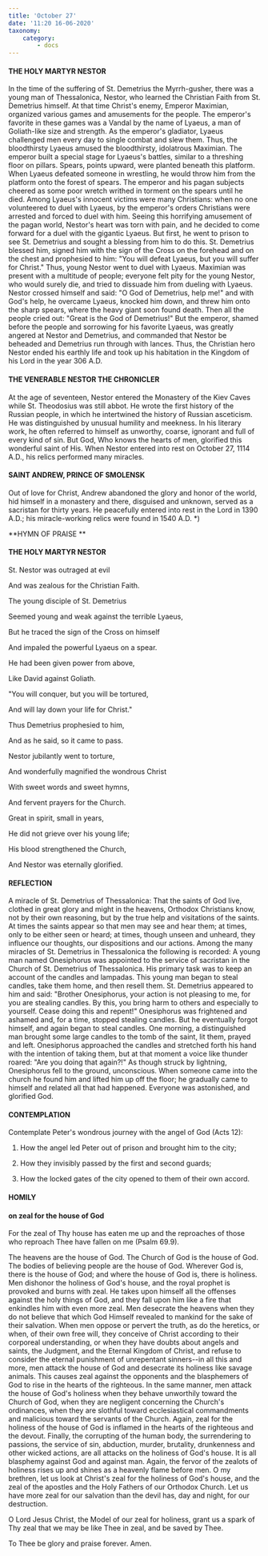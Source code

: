```yaml
---
title: 'October 27'
date: '11:20 16-06-2020'
taxonomy:
    category:
        - docs
---
```


#### THE HOLY MARTYR NESTOR
 

In the time of the suffering of St. Demetrius the Myrrh-gusher, there was a young man of Thessalonica, Nestor, who learned the Christian Faith from St. Demetrius himself. At that time Christ's enemy, Emperor Maximian, organized various games and amusements for the people. The emperor's favorite in these games was a Vandal by the name of Lyaeus, a man of Goliath-like size and strength. As the emperor's gladiator, Lyaeus challenged men every day to single combat and slew them. Thus, the bloodthirsty Lyaeus amused the bloodthirsty, idolatrous Maximian. The emperor built a special stage for Lyaeus's battles, similar to a threshing floor on pillars. Spears, points upward, were planted beneath this platform. When Lyaeus defeated someone in wrestling, he would throw him from the platform onto the forest of spears. The emperor and his pagan subjects cheered as some poor wretch writhed in torment on the spears until he died. Among Lyaeus's innocent victims were many Christians: when no one volunteered to duel with Lyaeus, by the emperor's orders Christians were arrested and forced to duel with him. Seeing this horrifying amusement of the pagan world, Nestor's heart was torn with pain, and he decided to come forward for a duel with the gigantic Lyaeus. But first, he went to prison to see St. Demetrius and sought a blessing from him to do this. St. Demetrius blessed him, signed him with the sign of the Cross on the forehead and on the chest and prophesied to him: "You will defeat Lyaeus, but you will suffer for Christ." Thus, young Nestor went to duel with Lyaeus. Maximian was present with a multitude of people; everyone felt pity for the young Nestor, who would surely die, and tried to dissuade him from dueling with Lyaeus. Nestor crossed himself and said: "O God of Demetrius, help me!" and with God's help, he overcame Lyaeus, knocked him down, and threw him onto the sharp spears, where the heavy giant soon found death. Then all the people cried out: "Great is the God of Demetrius!" But the emperor, shamed before the people and sorrowing for his favorite Lyaeus, was greatly angered at Nestor and Demetrius, and commanded that Nestor be beheaded and Demetrius run through with lances. Thus, the Christian hero Nestor ended his earthly life and took up his habitation in the Kingdom of his Lord in the year 306 A.D.

#### THE VENERABLE NESTOR THE CHRONICLER

At the age of seventeen, Nestor entered the Monastery of the Kiev Caves while St. Theodosius was still abbot. He wrote the first history of the Russian people, in which he intertwined the history of Russian asceticism. He was distinguished by unusual humility and meekness. In his literary work, he often referred to himself as unworthy, coarse, ignorant and full of every kind of sin. But God, Who knows the hearts of men, glorified this wonderful saint of His. When Nestor entered into rest on October 27, 1114 A.D., his relics performed many miracles.

#### SAINT ANDREW, PRINCE OF SMOLENSK

Out of love for Christ, Andrew abandoned the glory and honor of the world, hid himself in a monastery and there, disguised and unknown, served as a sacristan for thirty years. He peacefully entered into rest in the Lord in 1390 A.D.; his miracle-working relics were found in 1540 A.D. *)

**HYMN OF PRAISE
 **

#### THE HOLY MARTYR NESTOR

St. Nestor was outraged at evil

And was zealous for the Christian Faith.
 

The young disciple of St. Demetrius
 

Seemed young and weak against the terrible Lyaeus,
 

But he traced the sign of the Cross on himself
 

And impaled the powerful Lyaeus on a spear.
 

He had been given power from above,
 

Like David against Goliath.
 

"You will conquer, but you will be tortured,
 

And will lay down your life for Christ."
 

Thus Demetrius prophesied to him,
 

And as he said, so it came to pass.
 

Nestor jubilantly went to torture,
 

And wonderfully magnified the wondrous Christ
 

With sweet words and sweet hymns, 
 

And fervent prayers for the Church.
 

Great in spirit, small in years,
 

He did not grieve over his young life;
 

His blood strengthened the Church,
 

And Nestor was eternally glorified.

 
#### REFLECTION

A miracle of St. Demetrius of Thessalonica: That the saints of God live, clothed in great glory and might in the heavens, Orthodox Christians know, not by their own reasoning, but by the true help and visitations of the saints. At times the saints appear so that men may see and hear them; at times, only to be either seen or heard; at times, though unseen and unheard, they influence our thoughts, our dispositions and our actions. Among the many miracles of St. Demetrius in Thessalonica the following is recorded: A young man named Onesiphorus was appointed to the service of sacristan in the Church of St. Demetrius of Thessalonica. His primary task was to keep an account of the candles and lampadas. This young man began to steal candles, take them home, and then resell them. St. Demetrius appeared to him and said: "Brother Onesiphorus, your action is not pleasing to me, for you are stealing candles. By this, you bring harm to others and especially to yourself. Cease doing this and repent!" Onesiphorus was frightened and ashamed and, for a time, stopped stealing candles. But he eventually forgot himself, and again began to steal candles. One morning, a distinguished man brought some large candles to the tomb of the saint, lit them, prayed and left. Onesiphorus approached the candles and stretched forth his hand with the intention of taking them, but at that moment a voice like thunder roared: "Are you doing that again?!" As though struck by lightning, Onesiphorus fell to the ground, unconscious. When someone came into the church he found him and lifted him up off the floor; he gradually came to himself and related all that had happened. Everyone was astonished, and glorified God.



#### CONTEMPLATION

Contemplate Peter's wondrous journey with the angel of God (Acts 12):
 

1.  How the angel led Peter out of prison and brought him to the city;
 

1.  How they invisibly passed by the first and second guards;
 

1.  How the locked gates of the city opened to them of their own accord.



#### HOMILY

#### on zeal for the house of God

For the zeal of Thy house has eaten me up and the reproaches of those who reproach Thee have fallen on me (Psalm 69.9).

The heavens are the house of God. The Church of God is the house of God. The bodies of believing people are the house of God. Wherever God is, there is the house of God; and where the house of God is, there is holiness. Men dishonor the holiness of God's house, and the royal prophet is provoked and burns with zeal. He takes upon himself all the offenses against the holy things of God, and they fall upon him like a fire that enkindles him with even more zeal. Men desecrate the heavens when they do not believe that which God Himself revealed to mankind for the sake of their salvation. When men oppose or pervert the truth, as do the heretics, or when, of their own free will, they conceive of Christ according to their corporeal understanding, or when they have doubts about angels and saints, the Judgment, and the Eternal Kingdom of Christ, and refuse to consider the eternal punishment of unrepentant sinners--in all this and more, men attack the house of God and desecrate its holiness like savage animals. This causes zeal against the opponents and the blasphemers of God to rise in the hearts of the righteous. In the same manner, men attack the house of God's holiness when they behave unworthily toward the Church of God, when they are negligent concerning the Church's ordinances, when they are slothful toward ecclesiastical commandments and malicious toward the servants of the Church. Again, zeal for the holiness of the house of God is inflamed in the hearts of the righteous and the devout. Finally, the corrupting of the human body, the surrendering to passions, the service of sin, abduction, murder, brutality, drunkenness and other wicked actions, are all attacks on the holiness of God's house. It is all blasphemy against God and against man. Again, the fervor of the zealots of holiness rises up and shines as a heavenly flame before men. O my brethren, let us look at Christ's zeal for the holiness of God's house, and the zeal of the apostles and the Holy Fathers of our Orthodox Church. Let us have more zeal for our salvation than the devil has, day and night, for our destruction.

O Lord Jesus Christ, the Model of our zeal for holiness, grant us a spark of Thy zeal that we may be like Thee in zeal, and be saved by Thee.

To Thee be glory and praise forever. Amen.
